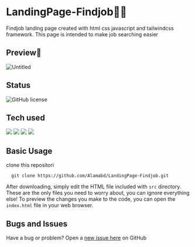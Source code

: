 # LandingPage-Findjob👨‍💻

Findjob landing page created with html css javascript and tailwindcss framework. This page is intended to make job searching easier

## Preview📸
![Untitled](https://github.com/Alamabd/LandingPage-Findjob/assets/115331322/ec858bad-bb1c-4154-bd54-22f8ec7664b4)
<!-- ![Screenshot from 2023-10-14 06-26-55](https://github.com/Alamabd/LandingPage-Findjob/assets/115331322/c07e01eb-807a-451c-b660-86c6f16c65cf) -->


## Status
![GitHub license](https://img.shields.io/badge/license-MIT-blue.svg)

## Tech used
![](https://img.shields.io/badge/HTML5-E34F26?style=for-the-badge&logo=html5&logoColor=white)
![](https://img.shields.io/badge/CSS3-1572B6?style=for-the-badge&logo=css3&logoColor=white)
![](https://img.shields.io/badge/JavaScript-323330?style=for-the-badge&logo=javascript&logoColor=F7DF1E)
![](https://img.shields.io/badge/Tailwind_CSS-38B2AC?style=for-the-badge&logo=tailwind-css&logoColor=white)

## Basic Usage
clone this repositori
``` 
  git clone https://github.com/Alamabd/LandingPage-Findjob.git
```
After downloading, simply edit the HTML file included with `src` directory. These are the only files you need to worry about, you can ignore everything else! To preview the changes you make to the code, you can open the `index.html` file in your web browser.

## Bugs and Issues
Have a bug or problem? Open a [new issue here](https://github.com/Alamabd/LandingPage-Findjob/issues) on GitHub
